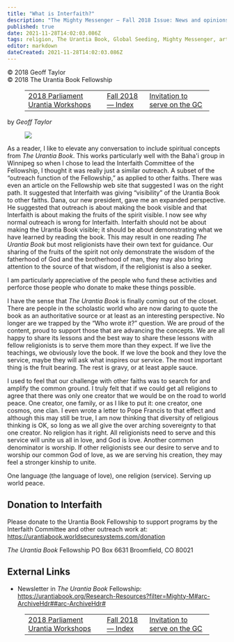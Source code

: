 ```yaml
---
title: "What is Interfaith?"
description: "The Mighty Messenger — Fall 2018 Issue: News and opinions for Readers of The Urantia Book"
published: true
date: 2021-11-28T14:02:03.086Z
tags: religion, The Urantia Book, Global Seeding, Mighty Messenger, article
editor: markdown
dateCreated: 2021-11-28T14:02:03.086Z
---
```


<p class="v-card v-sheet theme--light grey lighten-3 px-2">© 2018 Geoff Taylor<br>© 2018 The Urantia Book Fellowship</p>
<figure class="table chapter-navigator">
  <table>
    <tbody>
      <tr>
        <td>
        <a href="/en/article/2018_Parliament_Urantia_Workshops">
          <span class="pr-2">2018 Parliament Urantia Workshops</span><span class="mdi mdi-arrow-right-drop-circle"></span>
        </a>
        </td>
        <td>
        <a href="/en/index/articles_mighty_messenger#fall-2018">
          <span class="mdi mdi-book-open-variant"></span><span class="pl-2">Fall 2018 — Index</span>
        </a>
        </td>
        <td>
        <a href="/en/article/Paula_Thompson/Invitation_to_serve_on_the_GC">
          <span class="pr-2">Invitation to serve on the GC</span><span class="mdi mdi-arrow-right-drop-circle"></span>
        </a>
        </td>
      </tr>
    </tbody>
  </table>
</figure>

by _Geoff Taylor_

<figure id="Figure_1" class="image urantiapedia image-style-align-left">
<img src="/image/article/The_Mighty_Messenger/2018_Fall/Geoff_Taylor.jpg">
</figure>

As a reader, I like to elevate any conversation to include spiritual concepts from _The Urantia Book_. This works particularly well with the Baha'i group in Winnipeg so when I chose to lead the Interfaith Committee of the Fellowship, I thought it was really just a similar outreach. A subset of the “outreach function of the Fellowship,” as applied to other faiths. There was even an article on the Fellowship web site that suggested I was on the right path. It suggested that Interfaith was giving “visibility” of the Urantia Book to other faiths. Dana, our new president, gave me an expanded perspective. He suggested that outreach is about making the book visible and that Interfaith is about making the fruits of the spirit visible. I now see why normal outreach is wrong for Interfaith. Interfaith should not be about making the Urantia Book visible; it should be about demonstrating what we have learned by reading the book. This may result in one reading _The Urantia Book_ but most religionists have their own text for guidance. Our sharing of the fruits of the spirit not only demonstrate the wisdom of the fatherhood of God and the brotherhood of man, they may also bring attention to the source of that wisdom, if the religionist is also a seeker. 

I am particularly appreciative of the people who fund these activities and perforce those people who donate to make these things possible. 

I have the sense that _The Urantia Book_ is finally coming out of the closet. There are people in the scholastic world who are now daring to quote the book as an authoritative source or at least as an interesting perspective. No longer are we trapped by the “Who wrote it?” question. We are proud of the content, proud to support those that are advancing the concepts. We are all happy to share its lessons and the best way to share these lessons with fellow religionists is to serve them more than they expect. If we live the teachings, we obviously love the book. If we love the book and they love the service, maybe they will ask what inspires our service. The most important thing is the fruit bearing. The rest is gravy, or at least apple sauce.

I used to feel that our challenge with other faiths was to search for and amplify the common ground. I truly felt that if we could get all religions to agree that there was only one creator that we would be on the road to world peace. One creator, one family, or as I like to put it: one creator, one cosmos, one clan. I even wrote a letter to Pope Francis to that effect and although this may still be true, I am now thinking that diversity of religious thinking is OK, so long as we all give the over arching sovereignty to that one creator. No religion has it right. All religionists need to serve and this service will unite us all in love, and God is love. Another common denominator is worship. If other religionists see our desire to serve and to worship our common God of love, as we are serving his creation, they may feel a stronger kinship to unite.

One language (the language of love), one religion (service). Serving up world peace. 

## Donation to Interfaith

Please donate to the Urantia Book Fellowship to support programs by the Interfaith Committee and other outreach work at: https://urantiabook.worldsecuresystems.com/donation

_The Urantia Book_ Fellowship
PO Box 6631
Broomfield, CO 80021

## External Links

* Newsletter in _The Urantia Book_ Fellowship: https://urantiabook.org/Research-Resources?filter=Mighty-M#arc-ArchiveHdr##arc-ArchiveHdr#


<figure class="table chapter-navigator">
  <table>
    <tbody>
      <tr>
        <td>
        <a href="/en/article/2018_Parliament_Urantia_Workshops">
          <span class="pr-2">2018 Parliament Urantia Workshops</span><span class="mdi mdi-arrow-right-drop-circle"></span>
        </a>
        </td>
        <td>
        <a href="/en/index/articles_mighty_messenger#fall-2018">
          <span class="mdi mdi-book-open-variant"></span><span class="pl-2">Fall 2018 — Index</span>
        </a>
        </td>
        <td>
        <a href="/en/article/Paula_Thompson/Invitation_to_serve_on_the_GC">
          <span class="pr-2">Invitation to serve on the GC</span><span class="mdi mdi-arrow-right-drop-circle"></span>
        </a>
        </td>
      </tr>
    </tbody>
  </table>
</figure>